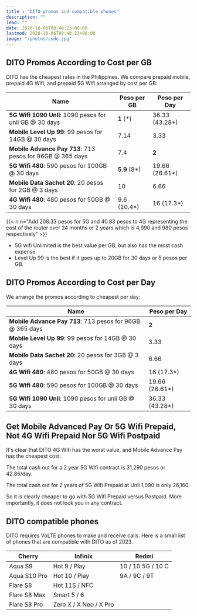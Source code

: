 ```yaml
---
title : "DITO promos and compatible phones"
description: ""
lead: ""
date: 2020-10-06T08:48:23+00:00
lastmod: 2020-10-06T08:48:23+00:00
image: "/photos/code.jpg"
---
```




## DITO Promos According to Cost per GB

DITO has the cheapest rates in the Philippines. We compare prepaid mobile, prepaid 4G Wifi, and prepaid 5G Wifi arranged by cost per GB:

<!-- Mobile Prepaid | 4G Wifi Prepaid | 5G Wifi Prepaid
--- | --- | ---
Data Sachet 20 | 480 | 590
Advance Pay 713 |  | Unli -->

Name | Peso per GB | Peso per Day
--- | --- | --- 
**5G Wifi 1090 Unli**: 1090 pesos for unli GB @ 30 days | **1** (*) | 36.33 (43.28*)
**Mobile Level Up 99**: 99 pesos for 14GB @ 30 days | 7.14 | 3.33
**Mobile Advance Pay 713**: 713 pesos for 96GB @ 365 days | 7.4 | **2**
**5G Wifi 480**: 590 pesos for 100GB @ 30 days | **5.9** (8*) | 19.66 (26.61*)
**Mobile Data Sachet 20**: 20 pesos for 2GB @ 3 days | 10 | 6.66
**4G Wifi 480**: 480 pesos for 50GB @ 30 days | 9.6 (10.4*) | 16 (17.3*)


{{< n n="Add 208.33 pesos for 5G and 40.83 pesos to 4G representing the cost of the router over 24 months or 2 years which is 4,990 and 980 pesos respectively" >}}


- 5G wifi Unlimited is the best value per GB, but also has the most cash expense.
- Level Up 99 is the best if it goes up to 20GB for 30 days or 5 pesos per GB. 


## DITO Promos According to Cost per Day

We arrange the promos according to cheapest per day:

Name | Peso per Day
--- | --- 
**Mobile Advance Pay 713**: 713 pesos for 96GB @ 365 days | **2**
**Mobile Level Up 99**: 99 pesos for 14GB @ 30 days | 3.33
**Mobile Data Sachet 20**: 20 pesos for 3GB @ 3 days | 6.66
**4G Wifi 480**: 480 pesos for 50GB @ 30 days | 16 (17.3*)
**5G Wifi 480**: 590 pesos for 100GB @ 30 days | 19.66 (26.61*)
**5G Wifi 1090 Unli**: 1090 pesos for unli GB @ 30 days | 36.33 (43.28*)


<!-- 520.83 
798.33 
1298.33
 -->


## Get Mobile Advanced Pay Or 5G Wifi Prepaid, Not 4G Wifi Prepaid Nor 5G Wifi Postpaid

It's clear that DITO 4G Wifi has the worst value, and Mobile Advance Pay has the cheapest cost. 


The total cash out for a 2 year 5G Wifi contract is 31,290 pesos or 42.86/day.

The total cash out for 2 years of 5G Wifi Prepaid at Unli 1,090 is only 26,160.

So it is clearly cheaper to go with 5G Wifi Prepaid versus Postpaid. More importantly, it does not lock you in any contract. 



## DITO compatible phones

DITO requires VoLTE phones to make and receive calls. Here is a small list of phones that are compatible with DITO as of 2023.


Cherry | Infinix | Redmi
--- | --- | ---
Aqua S9 | Hot 9 / Play | 10 / 10 5G / 10 C 
Aqua S10 Pro | Hot 10 / Play | 9A / 9C / 9T
Flare S8 | Hot 11S / NFC | |
Flare S8 Max | Smart 5 / 6 | | 
Flare S8 Pro | Zero X / X Neo / X Pro | |

<!-- / Flare S8 Lite
/ Flare Y20
/ Flare Y5 -->

<!-- Xiaomi 11 Lite 5G NE
Xiaomi 11T
Xiaomi 11T Pro
Xiaomi 12 Series
Xiaomi 12
Xiaomi 12 Lite
 -->

<!-- 26820
4470
31290  -->

<!-- mobile
20p 2g 3d = 10p/g 6.6p/d
713p 96g 365d =  7.4p/g 2p/d

4g
480p 50 = 9.6p/g or 16p/d 

5g
590p 100g 30d = 5.9p/g 19.6p/d
1090p unli 30d = 36.3/d


cost per g
1 5G unli
5.9 5G
7.4 mob advance
9.6 4G
10 mob sachet

cost per d
2 mob advance
6.6 mob sachet
16 4G
19.6 5G
36.6 5G 
 -->